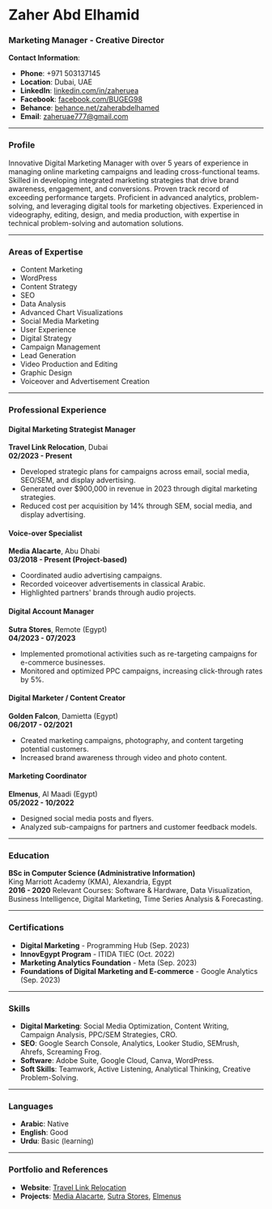 # Zaher Abd Elhamid

### Marketing Manager - Creative Director

**Contact Information**:
- **Phone**: +971 503137145
- **Location**: Dubai, UAE
- **LinkedIn**: [linkedin.com/in/zaheruea](https://www.linkedin.com/in/zaheruea/)
- **Facebook**: [facebook.com/BUGEG98](https://www.facebook.com/BUGEG98)
- **Behance**: [behance.net/zaherabdelhamed](https://www.behance.net/zaherabdelhamed)
- **Email**: zaheruae777@gmail.com

---

### Profile
Innovative Digital Marketing Manager with over 5 years of experience in managing online marketing campaigns and leading cross-functional teams. Skilled in developing integrated marketing strategies that drive brand awareness, engagement, and conversions. Proven track record of exceeding performance targets. Proficient in advanced analytics, problem-solving, and leveraging digital tools for marketing objectives. Experienced in videography, editing, design, and media production, with expertise in technical problem-solving and automation solutions.

---

### Areas of Expertise
- Content Marketing
- WordPress
- Content Strategy
- SEO
- Data Analysis
- Advanced Chart Visualizations
- Social Media Marketing
- User Experience
- Digital Strategy
- Campaign Management
- Lead Generation
- Video Production and Editing
- Graphic Design
- Voiceover and Advertisement Creation

---

### Professional Experience

#### Digital Marketing Strategist Manager
**Travel Link Relocation**, Dubai  
**02/2023 - Present**
- Developed strategic plans for campaigns across email, social media, SEO/SEM, and display advertising.
- Generated over $900,000 in revenue in 2023 through digital marketing strategies.
- Reduced cost per acquisition by 14% through SEM, social media, and display advertising.

#### Voice-over Specialist
**Media Alacarte**, Abu Dhabi  
**03/2018 - Present (Project-based)**
- Coordinated audio advertising campaigns.
- Recorded voiceover advertisements in classical Arabic.
- Highlighted partners' brands through audio projects.

#### Digital Account Manager
**Sutra Stores**, Remote (Egypt)  
**04/2023 - 07/2023**
- Implemented promotional activities such as re-targeting campaigns for e-commerce businesses.
- Monitored and optimized PPC campaigns, increasing click-through rates by 5%.

#### Digital Marketer / Content Creator
**Golden Falcon**, Damietta (Egypt)  
**06/2017 - 02/2021**
- Created marketing campaigns, photography, and content targeting potential customers.
- Increased brand awareness through video and photo content.

#### Marketing Coordinator
**Elmenus**, Al Maadi (Egypt)  
**05/2022 - 10/2022**
- Designed social media posts and flyers.
- Analyzed sub-campaigns for partners and customer feedback models.

---

### Education
**BSc in Computer Science (Administrative Information)**  
King Marriott Academy (KMA), Alexandria, Egypt  
**2016 - 2020**
Relevant Courses: Software & Hardware, Data Visualization, Business Intelligence, Digital Marketing, Time Series Analysis & Forecasting.

---

### Certifications
- **Digital Marketing** - Programming Hub (Sep. 2023)
- **InnovEgypt Program** - ITIDA TIEC (Oct. 2022)
- **Marketing Analytics Foundation** - Meta (Sep. 2023)
- **Foundations of Digital Marketing and E-commerce** - Google Analytics (Sep. 2023)

---

### Skills
- **Digital Marketing**: Social Media Optimization, Content Writing, Campaign Analysis, PPC/SEM Strategies, CRO.
- **SEO**: Google Search Console, Analytics, Looker Studio, SEMrush, Ahrefs, Screaming Frog.
- **Software**: Adobe Suite, Google Cloud, Canva, WordPress.
- **Soft Skills**: Teamwork, Active Listening, Analytical Thinking, Creative Problem-Solving.

---

### Languages
- **Arabic**: Native
- **English**: Good
- **Urdu**: Basic (learning)

---

### Portfolio and References
- **Website**: [Travel Link Relocation](https://travellinkrelocation.com/)
- **Projects**: [Media Alacarte](https://media-alacarte.com/), [Sutra Stores](https://sutrastores.com/), [Elmenus](https://www.elmenus.com/)
